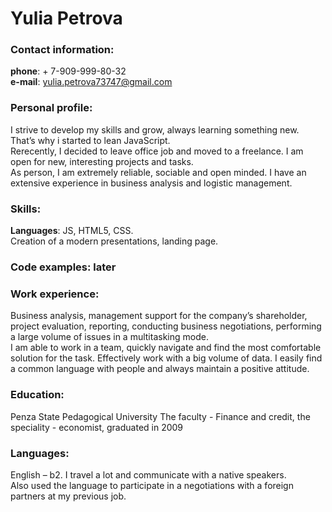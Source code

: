 # Yulia Petrova
### Contact information: 
**phone**: + 7-909-999-80-32 \
**e-mail**: yulia.petrova73747@gmail.com 
### Personal profile: 
I strive to develop my skills and grow, always learning something new. That’s why i started to lean JavaScript. \
Rerecently, I decided to leave office job and moved to a freelance. I am open for new, interesting projects and tasks. \
As person, I am extremely reliable, sociable and open minded. I have an extensive experience in business analysis and logistic management. 
### Skills: 
**Languages**: JS, HTML5, CSS. \
Creation of a modern presentations, landing page.
### Code examples: later
### Work experience:
Business analysis, management support for the company’s shareholder, project evaluation, reporting, conducting business negotiations, performing a large volume of issues in a multitasking mode. \
I am able to work in a team, quickly navigate and find the most comfortable solution for the task. Effectively work with a big volume of data. I easily find a common language with  people and always maintain a positive attitude.
### Education:
Penza State Pedagogical University
The faculty - Finance and credit, the speciality - economist, graduated in 2009 
### Languages:
English – b2. I travel a lot and communicate with a native speakers. \
Also used the language to participate in a negotiations with a foreign partners at my previous job.

